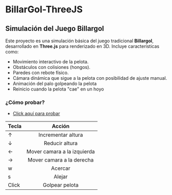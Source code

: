 # BillarGol-ThreeJS
## Simulación del Juego Billargol

Este proyecto es una simulación básica del juego tradicional **Billargol**, desarrollado en **Three.js** para renderizado en 3D. Incluye características como:
- Movimiento interactivo de la pelota.
- Obstáculos con colisiones (hongos).
- Paredes con rebote físico.
- Cámara dinámica que sigue a la pelota con posibilidad de ajuste manual.
- Animación del palo golpeando la pelota
- Reinicio cuando la pelota "cae" en un hoyo

### ¿Cómo probar?

- [Click aquí para probar](https://raw.githack.com/gonzayb/BillarGol-ThreeJS/main/TPBillargol.html)

| Tecla        | Acción                |
| ------------- |:-------------:|
| ↑      | Incrementar altura |
| ↓      | Reducir altura |
| ←      | Mover camara a la izquierda |
| →      | Mover camara a la derecha |
| w      | Acercar |
| s      | Alejar |
| Click      | Golpear pelota |
